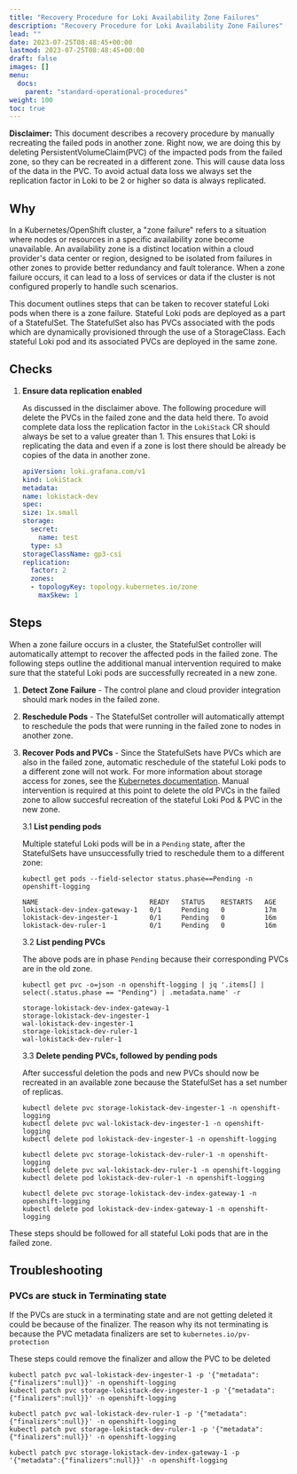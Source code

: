 ```yaml
---
title: "Recovery Procedure for Loki Availability Zone Failures"
description: "Recovery Procedure for Loki Availability Zone Failures"
lead: ""
date: 2023-07-25T08:48:45+00:00
lastmod: 2023-07-25T08:48:45+00:00
draft: false
images: []
menu:
  docs:
    parent: "standard-operational-procedures"
weight: 100
toc: true
---
```


**Disclaimer:** This document describes a recovery procedure by manually recreating the failed pods in another zone. Right now, we are doing this by deleting PersistentVolumeClaim(PVC) of the impacted pods from the failed zone, so they can be recreated in a different zone. This will cause data loss of the data in the PVC. To avoid actual data loss we always set the replication factor in Loki to be 2 or higher so data is always replicated.

## Why

In a Kubernetes/OpenShift cluster, a "zone failure" refers to a situation where nodes or resources in a specific availability zone become unavailable. An availability zone is a distinct location within a cloud provider's data center or region, designed to be isolated from failures in other zones to provide better redundancy and fault tolerance. When a zone failure occurs, it can lead to a loss of services or data if the cluster is not configured properly to handle such scenarios.

This document outlines steps that can be taken to recover stateful Loki pods when there is a zone failure. Stateful Loki pods are deployed as a part of a StatefulSet. The StatefulSet also has PVCs associated with the pods which are dynamically provisioned through the use of a StorageClass. Each stateful Loki pod and its associated PVCs are deployed in the same zone.

## Checks

 1. **Ensure data replication enabled**

    As discussed in the disclaimer above. The following procedure will delete the PVCs in the failed zone and the data held there. To avoid complete data loss the replication factor in the `LokiStack` CR should always be set to a value greater than 1. This ensures that Loki is replicating the data and even if a zone is lost there should be already be copies of the data in another zone.

    ```yaml
    apiVersion: loki.grafana.com/v1
    kind: LokiStack
    metadata:
    name: lokistack-dev
    spec:
    size: 1x.small
    storage:
      secret:
        name: test
      type: s3
    storageClassName: gp3-csi
    replication:
      factor: 2
      zones:
      - topologyKey: topology.kubernetes.io/zone
        maxSkew: 1
    ```

## Steps

When a zone failure occurs in a cluster, the StatefulSet controller will automatically attempt to recover the affected pods in the failed zone. The following steps outline the additional manual intervention required to make sure that the stateful Loki pods are successfully recreated in a new zone.

 1. **Detect Zone Failure** - The control plane and cloud provider integration should mark nodes in the failed zone.

 2. **Reschedule Pods** - The StatefulSet controller will automatically attempt to reschedule the pods that were running in the failed zone to nodes in another zone.
  
 3. **Recover Pods and PVCs** - Since the StatefulSets have PVCs which are also in the failed zone, automatic reschedule of the stateful Loki pods to a different zone will not work. For more information about storage access for zones, see the [Kubernetes documentation](https://kubernetes.io/docs/setup/best-practices/multiple-zones/#storage-access-for-zones). Manual intervention is required at this point to delete the old PVCs in the failed zone to allow succesful recreation of the stateful Loki Pod & PVC in the new zone.
  
    3.1 **List pending pods**

    Multiple stateful Loki pods will be in a `Pending` state, after the StatefulSets have unsuccessfully tried to reschedule them to a different zone:

    ```console
    kubectl get pods --field-selector status.phase==Pending -n openshift-logging
    ```

    ```console
    NAME                            READY   STATUS    RESTARTS   AGE
    lokistack-dev-index-gateway-1   0/1     Pending   0          17m
    lokistack-dev-ingester-1        0/1     Pending   0          16m
    lokistack-dev-ruler-1           0/1     Pending   0          16m
    ```

    3.2 **List pending PVCs**

    The above pods are in phase `Pending` because their corresponding PVCs are  in the old zone.

    ```console
    kubectl get pvc -o=json -n openshift-logging | jq '.items[] | select(.status.phase == "Pending") | .metadata.name' -r
    ```

    ```console
    storage-lokistack-dev-index-gateway-1
    storage-lokistack-dev-ingester-1
    wal-lokistack-dev-ingester-1
    storage-lokistack-dev-ruler-1 
    wal-lokistack-dev-ruler-1
    ```

    3.3 **Delete pending PVCs, followed by pending pods**

    After successful deletion the pods and new PVCs should now be recreated in an available zone because the StatefulSet has a set number of replicas.

    ```console
    kubectl delete pvc storage-lokistack-dev-ingester-1 -n openshift-logging
    kubectl delete pvc wal-lokistack-dev-ingester-1 -n openshift-logging
    kubectl delete pod lokistack-dev-ingester-1 -n openshift-logging
    
    kubectl delete pvc storage-lokistack-dev-ruler-1 -n openshift-logging
    kubectl delete pvc wal-lokistack-dev-ruler-1 -n openshift-logging
    kubectl delete pod lokistack-dev-ruler-1 -n openshift-logging

    kubectl delete pvc storage-lokistack-dev-index-gateway-1 -n openshift-logging
    kubectl delete pod lokistack-dev-index-gateway-1 -n openshift-logging
    ```

These steps should be followed for all stateful Loki pods that are in the failed zone.

## Troubleshooting

### PVCs are stuck in Terminating state

If the PVCs are stuck in a terminating state and are not getting deleted it could be because of the finalizer. The reason why its not terminating is because the PVC metadata finalizers are set to `kubernetes.io/pv-protection`

These steps could remove the finalizer and allow the PVC to be deleted

```console
kubectl patch pvc wal-lokistack-dev-ingester-1 -p '{"metadata":{"finalizers":null}}' -n openshift-logging
kubectl patch pvc storage-lokistack-dev-ingester-1 -p '{"metadata":{"finalizers":null}}' -n openshift-logging

kubectl patch pvc wal-lokistack-dev-ruler-1 -p '{"metadata":{"finalizers":null}}' -n openshift-logging
kubectl patch pvc storage-lokistack-dev-ruler-1 -p '{"metadata":{"finalizers":null}}' -n openshift-logging

kubectl patch pvc storage-lokistack-dev-index-gateway-1 -p '{"metadata":{"finalizers":null}}' -n openshift-logging
```
